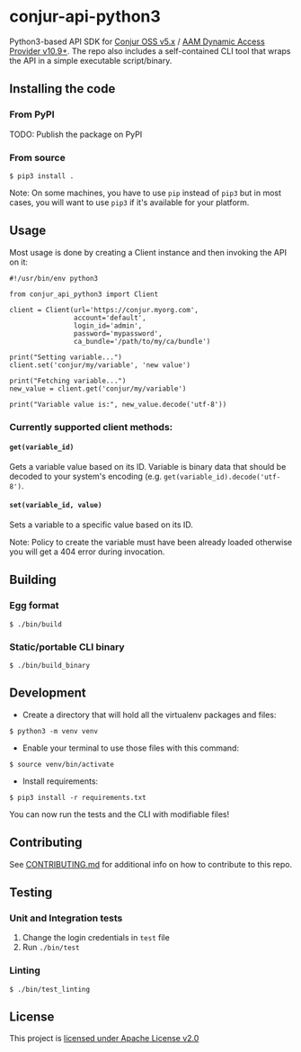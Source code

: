 # conjur-api-python3

Python3-based API SDK for [Conjur OSS v5.x](https://www.conjur.org/) / [AAM Dynamic Access Provider v10.9+](https://www.cyberark.com/products/privileged-account-security-solution/application-access-manager/). The repo also includes a self-contained CLI tool that wraps the API in a simple executable script/binary.

## Installing the code

### From PyPI

TODO: Publish the package on PyPI

### From source

```
$ pip3 install .
```

Note: On some machines, you have to use `pip` instead of `pip3` but in most cases,
you will want to use `pip3` if it's available for your platform.

## Usage

Most usage is done by creating a Client instance and then invoking the API on it:

```python3
#!/usr/bin/env python3

from conjur_api_python3 import Client

client = Client(url='https://conjur.myorg.com',
                account='default',
                login_id='admin',
                password='mypassword',
                ca_bundle='/path/to/my/ca/bundle')

print("Setting variable...")
client.set('conjur/my/variable', 'new value')

print("Fetching variable...")
new_value = client.get('conjur/my/variable')

print("Variable value is:", new_value.decode('utf-8'))
```

### Currently supported client methods:

#### `get(variable_id)`

Gets a variable value based on its ID. Variable is binary data
that should be decoded to your system's encoding (e.g.
`get(variable_id).decode('utf-8')`.

#### `set(variable_id, value)`

Sets a variable to a specific value based on its ID.

Note: Policy to create the variable must have been already loaded
otherwise you will get a 404 error during invocation.

## Building

### Egg format

```
$ ./bin/build
```

### Static/portable CLI binary

```
$ ./bin/build_binary
```

## Development

- Create a directory that will hold all the virtualenv packages and files:
```
$ python3 -m venv venv
```

- Enable your terminal to use those files with this command:
```
$ source venv/bin/activate
```

- Install requirements:
```
$ pip3 install -r requirements.txt
```

You can now run the tests and the CLI with modifiable files!

## Contributing

See [CONTRIBUTING.md](CONTRIBUTING.md) for additional info on how to contribute
to this repo.

## Testing

### Unit and Integration tests

1. Change the login credentials in `test` file
1. Run `./bin/test`

### Linting

```
$ ./bin/test_linting
```

## License

This project is [licensed under Apache License v2.0](LICENSE.md)
